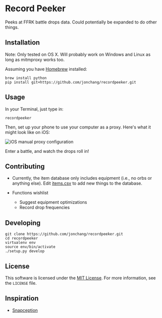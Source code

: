 # Record Peeker

Peeks at FFRK battle drops data. Could potentially be expanded to do other things.

## Installation

Note: Only tested on OS X. Will probably work on Windows and Linux as long as mitmproxy works too.

Assuming you have [Homebrew](http://brew.sh) installed:

```
brew install python
pip install git+https://github.com/jonchang/recordpeeker.git
```

## Usage

In your Terminal, just type in:

```
recordpeeker
```

Then, set up your phone to use your computer as a proxy. Here's what it might look like on iOS:

![iOS manual proxy configuration](https://mitmproxy.org/doc/screenshots/ios-manual.png)

Enter a battle, and watch the drops roll in!

## Contributing

* Currently, the item database only includes equipment (i.e., no orbs or anything else). Edit [items.csv](https://github.com/jonchang/recordpeeker/blob/master/recordpeeker/data/items.csv) to add new things to the database.

* Functions wishlist
    * Suggest equipment optimizations
    * Record drop frequencies

## Developing

```
git clone https://github.com/jonchang/recordpeeker.git
cd recordpeeker
virtualenv env
source env/bin/activate
./setup.py develop
```

## License

This software is licensed under the [MIT License](http://choosealicense.com/licenses/mit/). For more information, see the `LICENSE` file.

## Inspiration

* [Snapception](https://github.com/thebradbain/snapception/)

